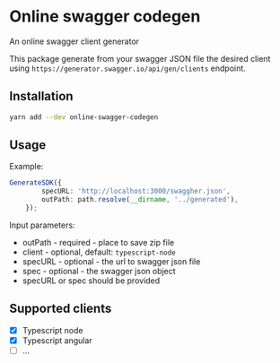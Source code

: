 # Online swagger codegen
An online swagger client generator

This package generate from your swagger JSON file the desired client using `https://generator.swagger.io/api/gen/clients` 
endpoint. 

## Installation

```bash
yarn add --dev online-swagger-codegen
```

## Usage
Example:

```typescript
GenerateSDK({
        specURL: 'http://localhost:3000/swaggher.json',
        outPath: path.resolve(__dirname, '../generated'),
    });
```

Input parameters:
 - outPath - required - place to save zip file
 - client - optional, default: `typescript-node`
 - specURL - optional - the url to swagger json file
 - spec - optional - the swagger json object
 - specURL or spec should be provided

## Supported clients

- [X] Typescript node
- [x] Typescript angular
- [ ] ...
